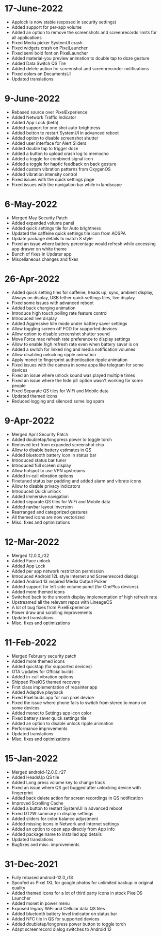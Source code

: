 # 17-June-2022
- Applock is now stable (exposed in security settings)
- Added support for per-app volume
- Added an option to remove the screenshots and screenrecords limits for all applications
- Fixed Media picker SystemUI crash
- Fixed widgets crash on PixelLauncher
- Fixed semi bold font on PixelLauncher
- Added material-you preview animation to  double tap to doze gesture
- Added Data Switch QS Tile
- Added delete action for screenshot and screenrecorder notifications
- Fixed colors on DocumentsUI
- Updated translations

# 9-June-2022
- Rebased source over PixelExperience
- Added Network Traffic Indicator
- Added App Lock (beta)
- Added support for one shot auto-brightness
- Added button to restart SystemUI in advanced reboot
- Added option to disable screenshot shutter
- Added user interface for Alert Sliders
- Added double tap to trigger doze 
- Added a button to upload crash log to memocho
- Added a toggle for combined signal icon
- Added a toggle for haptic feedback on back gesture 
- Added custom vibration patterns from OxygenOS
- Added vibration intensity control 
- Fixed issues with the quick settings page
- Fixed issues with the navigation bar while in landscape

# 6-May-2022
- Merged May Security Patch
- Added expanded volume panel
- Added quick settings tile for Auto brightness
- Updated the caffeine quick settings tile icon from AOSPA
- Update package details to match S style
- Fixed an issue where battery percentage would refresh while accessing app drawer on white theme
- Bunch of fixes in Updater app
- Miscellaneous changes and fixes

# 26-Apr-2022
- Added quick setting tiles for caffeine, heads up, sync, ambient display, Always on display, USB tether quick settings tiles, live display
- Fixed some issues with advanced reboot
- Added back charging animation
- Introduce high touch polling rate feature control
- Introduced live display
- Added Aggressive Idle mode under battery saver settings
- Allow toggling screen off FOD for supported devices 
- Allow option to disable screenshot shutter sound
- Move Force max refresh rate preference to display settings
- Allow to enable high refresh rate even when battery saver is on 
- Added a switch for linked ring and media notification volumes
- Allow disabling unlocking ripple animation
- Apply monet to fingerprint authentication ripple animation 
- Fixed issues with the camera in some apps like telegram for some devices
- Fixed an issue where unlock sound was played multiple times
- Fixed an issue where the hide pill option wasn't working for some people
- Fixed Separate QS tiles for WiFi and Mobile data
- Updated themed icons
- Reduced logging and silenced some log spam

# 9-Apr-2022
- Merged April Security Patch
- Added doubletap/longpress power to toggle torch
- Removed text from expanded screenshot chip
- Allow to disable battery estimates in QS
- Added bluetooth battery icon in status bar
- Introduced status bar tuner
- Introduced full screen display
- Allow hotspot to use VPN upstreams
- Added in-call vibration options
- Finetuned status bar padding and added alarm and vibrate icons
- Allow to disable privacy indicators
- Introduced Quick unlock
- Added immersive navigation
- Added separate QS tiles for WiFi and Mobile data
- Added navbar layout inversion 
- Rearranged and categorized gestures
- All themed icons are now vectorized
- Misc. fixes and optimizations

# 12-Mar-2022
- Merged 12.0.0_r32
- Added Face unlock
- Added App Lock
- Added per app network restriction permission
- Introduced Android 12L style Internet and Screenrecord dialogs
- Added Android 13 inspired Media Output Picker
- Added support for left side volume panel (for OnePlus devices).
- Added more themed icons 
- Switched back to the smooth display implementation of high refresh rate
- Upstreamed all the relevant repos with LineageOS
- A lot of bug fixes from PixelExperience
- Power draw and scrolling improvements
- Updated translations
- Misc. fixes and optimizations

# 11-Feb-2022
- Merged February security patch
- Added more themed icons 
- Added quicktap (for supported devices)
- OTA Updates for Official builds
- Added in-call vibration options
- Shipped PixelOS themed recovery
- First class implementation of repainter app
- Added Adaptive playback
- Fixed Pixel buds app for non pixel device 
- Fixed the issue where phone fails to switch from stereo to mono on some devices
- Added monet to Settings app icon color
- Fixed battery saver quick settings tile
- Added an option to disable unlock ripple animation 
- Performance improvements
- Updated translations
- Misc. fixes and optimizations

# 15-Jan-2022
- Merged android-12.0.0_r27
- Added HeadsUp QS tile
- Added Long press volume key to change track
- Fixed an issue where QS got bugged after unlocking device with fingerprint
- Added back delete action for screen recordings in QS notification
- Improved Scrolling Cache
- Added a button to restart SystemUI in advanced reboot
- Fixed DT2W summary in display settings
- Added sliders for color balance adjustment 
- Added missing icons in Network and Internet settings
- Added an option to open app directly from App info
- Added package name to installed app details
- Updated translations
- Bugfixes and misc. improvements

# 31-Dec-2021
- Fully rebased android-12.0_r18
- Spoofed as Pixel 1XL for google photos for unlimited backup in original quality
- Added themed icons for a lot of third party icons in stock PixelOS Launcher
- Added monet in power menu
- Exposed legacy WiFi and Cellular data QS tiles
- Added bluetooth battery level indicator on status bar
- Added NFC tile in QS for supported devices
- Added doubletap/longpress power button to toggle torch
- Adapt screenrecord dialog switches to Android 12
